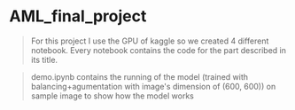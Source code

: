# AML_final_project

> For this project I use the GPU of kaggle so we created 4 different notebook. Every notebook contains the code for the part described in its title.


> demo.ipynb contains the running of the model (trained with balancing+agumentation with image's dimension of (600, 600)) on sample image to show how the model works
